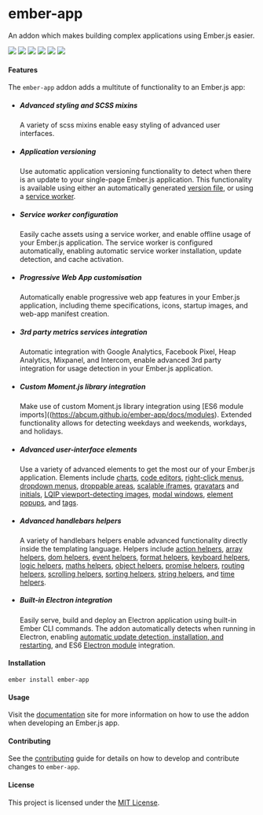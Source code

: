 # ember-app

An addon which makes building complex applications using Ember.js easier.

[![](https://img.shields.io/circleci/project/github/abcum/ember-app.svg?style=flat-square)](https://circleci.com/gh/abcum/ember-app)
[![](https://img.shields.io/npm/v/@abcum/ember-app.svg?style=flat-square)](https://www.npmjs.com/package/@abcum/ember-app)
[![](https://img.shields.io/badge/ember-2.18+-orange.svg?style=flat-square)](https://github.com/abcum/ember-app)
[![](https://david-dm.org/abcum/ember-app/status.svg?style=flat-square)](https://david-dm.org/abcum/ember-app)
[![](https://david-dm.org/abcum/ember-app/dev-status.svg?style=flat-square)](https://david-dm.org/abcum/ember-app?type=dev)
[![](https://img.shields.io/badge/license-MIT-00bfff.svg?style=flat-square)](https://github.com/abcum/ember-app)

#### Features

The `ember-app` addon adds a multitute of functionality to an Ember.js app:

- ##### Advanced styling and SCSS mixins
	A variety of scss mixins enable easy styling of advanced user interfaces.

- ##### Application versioning
	Use automatic application versioning functionality to detect when there is an update to your single-page Ember.js application. This functionality is available using either an automatically generated [version file](https://abcum.github.io/ember-app/docs/services/version), or using a [service worker](https://abcum.github.io/ember-app/docs/services/worker).

- ##### Service worker configuration
	Easily cache assets using a service worker, and enable offline usage of your Ember.js application. The service worker is configured automatically, enabling automatic service worker installation, update detection, and cache activation.

- ##### Progressive Web App customisation
	Automatically enable progressive web app features in your Ember.js application, including theme specifications, icons, startup images, and web-app manifest creation.

- ##### 3rd party metrics services integration
	Automatic integration with Google Analytics, Facebook Pixel, Heap Analytics, Mixpanel, and Intercom, enable advanced 3rd party integration for usage detection in your Ember.js application.

- ##### Custom Moment.js library integration
	Make use of custom Moment.js library integration using [ES6 module imports]((https://abcum.github.io/ember-app/docs/modules). Extended functionality allows for detecting weekdays and weekends, workdays, and holidays.

- ##### Advanced user-interface elements
	Use a variety of advanced elements to get the most our of your Ember.js application. Elements include [charts](https://abcum.github.io/ember-app/docs/elements/chart), [code editors](https://abcum.github.io/ember-app/docs/elements/codemirror), [right-click menus](https://abcum.github.io/ember-app/docs/elements/contextmenu), [dropdown menus](https://abcum.github.io/ember-app/docs/elements/dropdown), [droppable areas](https://abcum.github.io/ember-app/docs/elements/droppable), [scalable iframes](https://abcum.github.io/ember-app/docs/elements/frame), [gravatars](https://abcum.github.io/ember-app/docs/elements/gravatar) and [initials](https://abcum.github.io/ember-app/docs/elements/initials), [LQIP viewport-detecting images](https://abcum.github.io/ember-app/docs/elements/image), [modal windows](https://abcum.github.io/ember-app/docs/elements/modal), [element popups](https://abcum.github.io/ember-app/docs/elements/popup), and [tags](https://abcum.github.io/ember-app/docs/elements/tag).

- ##### Advanced handlebars helpers
	A variety of handlebars helpers enable advanced functionality directly inside the templating language. Helpers include [action helpers](https://abcum.github.io/ember-app/docs/helpers/actions), [array helpers](https://abcum.github.io/ember-app/docs/helpers/arrays), [dom helpers](https://abcum.github.io/ember-app/docs/helpers/dom), [event helpers](https://abcum.github.io/ember-app/docs/helpers/events), [format helpers](https://abcum.github.io/ember-app/docs/helpers/format), [keyboard helpers](https://abcum.github.io/ember-app/docs/helpers/keyboard), [logic helpers](https://abcum.github.io/ember-app/docs/helpers/logic), [maths helpers](https://abcum.github.io/ember-app/docs/helpers/maths), [object helpers](https://abcum.github.io/ember-app/docs/helpers/objects), [promise helpers](https://abcum.github.io/ember-app/docs/helpers/promises), [routing helpers](https://abcum.github.io/ember-app/docs/helpers/routing), [scrolling helpers](https://abcum.github.io/ember-app/docs/helpers/scrolling), [sorting helpers](https://abcum.github.io/ember-app/docs/helpers/sorting), [string helpers](https://abcum.github.io/ember-app/docs/helpers/strings), and [time helpers](https://abcum.github.io/ember-app/docs/helpers/time).

- ##### Built-in Electron integration
	Easily serve, build and deploy an Electron application using built-in Ember CLI commands. The addon automatically detects when running in Electron, enabling [automatic update detection, installation, and restarting](https://abcum.github.io/ember-app/docs/services/electron), and ES6 [Electron module](https://abcum.github.io/ember-app/docs/electron) integration.

#### Installation

`ember install ember-app`

#### Usage

Visit the [documentation](https://abcum.github.io/ember-app/) site for more information on how to use the addon when developing an Ember.js app.

#### Contributing

See the [contributing](CONTRIBUTING.md) guide for details on how to develop and contribute changes to `ember-app`.

#### License

This project is licensed under the [MIT License](LICENSE.md).
